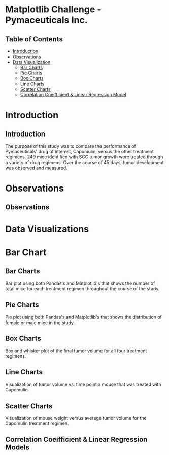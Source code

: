 # Matplotlib Challenge - Pymaceuticals Inc.

## Table of Contents
  * [Introduction](#introduction)
  * [Observations](#observations)
  * [Data Visualization](#data-visualization)
    * [Bar Charts](#bar-charts)
    * [Pie Charts](#pie-charts)
    * [Box Charts](#box-chart)
    * [Line Charts](#line-charts)
    * [Scatter Charts](#scatter-charts)
    * [Correlation Coeifficient & Linear Regression Model](#linear-regression)
    

# Introduction
## <a name="introduction">Introduction</a>
The purpose of this study was to compare the performance of Pymaceuticals' drug of interest, Capomulin, versus the other treatment regimens.
249 mice identified with SCC tumor growth were treated through a variety of drug regimens. Over the course of 45 days, tumor development was observed and measured.

# Observations
## <a name="introduction">Observations</a>

# Data Visualizations

# Bar Chart
## <a name="bar-charts">Bar Charts</a>
Bar plot using both Pandas's and Matplotlib's that shows  the number of total mice for each treatment regimen throughout the course of the study.


## <a name="pie-charts">Pie Charts</a>
Pie plot using both Pandas's and Matplotlib's that shows the distribution of female or male mice in the study.


## <a name="box-chart">Box Charts</a>
Box and whisker plot of the final tumor volume for all four treatment regimens.


## <a name="line-charts">Line Charts</a>
Visualization of tumor volume vs. time point a mouse that was treated with Capomulin.


## <a name="scatter-charts">Scatter Charts</a>
Visualization of mouse weight versus average tumor volume for the Capomulin treatment regimen.


## <a name="linear-regression">Correlation Coeifficient & Linear Regression Models</a>

